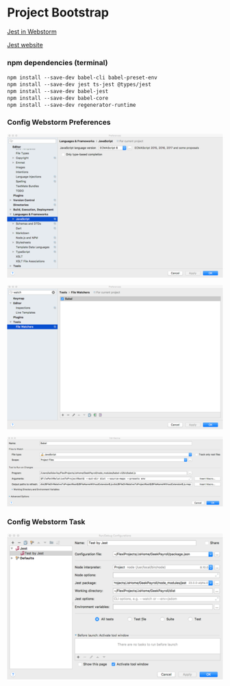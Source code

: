 # Project Bootstrap
[Jest in Webstorm](https://www.jetbrains.com/help/webstorm/jest.html)

[Jest website](https://facebook.github.io/jest/docs/en/getting-started.html)

### npm dependencies (terminal)
    npm install --save-dev babel-cli babel-preset-env
    npm install --save-dev jest ts-jest @types/jest
    npm install --save-dev babel-jest
    npm install --save-dev babel-core
    npm install --save-dev regenerator-runtime

### Config Webstorm Preferences
![Languages Javascript](./Preferences_Javascript.png)

![Tools Watchers](./Preferences_Watchers.png)

![Watcher Babel](./Preferences_Babel.png)

### Config Webstorm Task
![Edit Configuration](./Edit_Configuration_Jest.png)
